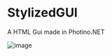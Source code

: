 # StylizedGUI
A HTML Gui made in Photino.NET

![image](https://github.com/user-attachments/assets/a158685f-8453-4c3b-b94d-ce826b2936e7)
